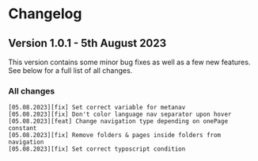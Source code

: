 Changelog
==============================================================
## Version 1.0.1 - 5th August 2023
This version contains some minor bug fixes as well as a few new features. 
See below for a full list of all changes.

### All changes
```
[05.08.2023][fix] Set correct variable for metanav
[05.08.2023][fix] Don't color language nav separator upon hover
[05.08.2023][feat] Change navigation type depending on onePage constant
[05.08.2023][fix] Remove folders & pages inside folders from navigation
[05.08.2023][fix] Set correct typoscript condition
```
